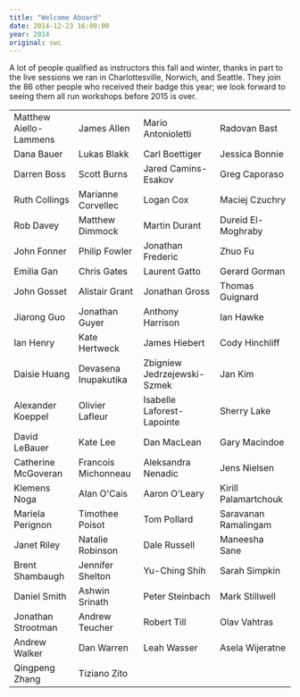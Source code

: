 ```yaml
---
title: "Welcome Aboard"
date: 2014-12-23 16:00:00
year: 2014
original: swc
---
```

<p>
  A lot of people qualified as instructors this fall and winter,
  thanks in part to the live sessions we ran in Charlottesville, Norwich, and Seattle.
  They join the 86 other people who received their badge this year;
  we look forward to seeing them all run workshops before 2015 is over.
</p>
<table class="centered">
  <tr>
    <td>Matthew Aiello-Lammens</td>
    <td>James Allen</td>
    <td>Mario Antonioletti</td>
    <td>Radovan Bast</td>
  </tr>
  <tr>
    <td>Dana Bauer</td>
    <td>Lukas Blakk</td>
    <td>Carl Boettiger</td>
    <td>Jessica Bonnie</td>
  </tr>
  <tr>
    <td>Darren Boss</td>
    <td>Scott Burns</td>
    <td>Jared Camins-Esakov</td>
    <td>Greg Caporaso</td>
  </tr>
  <tr>
    <td>Ruth Collings</td>
    <td>Marianne Corvellec</td>
    <td>Logan Cox</td>
    <td>Maciej Czuchry</td>
  </tr>
  <tr>
    <td>Rob Davey</td>
    <td>Matthew Dimmock</td>
    <td>Martin Durant</td>
    <td>Dureid El-Moghraby</td>
  </tr>
  <tr>
    <td>John Fonner</td>
    <td>Philip Fowler</td>
    <td>Jonathan Frederic</td>
    <td>Zhuo Fu</td>
  </tr>
  <tr>
    <td>Emilia Gan</td>
    <td>Chris Gates</td>
    <td>Laurent Gatto</td>
    <td>Gerard Gorman</td>
  </tr>
  <tr>
    <td>John Gosset</td>
    <td>Alistair Grant</td>
    <td>Jonathan Gross</td>
    <td>Thomas Guignard</td>
  </tr>
  <tr>
    <td>Jiarong Guo</td>
    <td>Jonathan Guyer</td>
    <td>Anthony Harrison</td>
    <td>Ian Hawke</td>
  </tr>
  <tr>
    <td>Ian Henry</td>
    <td>Kate Hertweck</td>
    <td>James Hiebert</td>
    <td>Cody Hinchliff</td>
  </tr>
  <tr>
    <td>Daisie Huang</td>
    <td>Devasena Inupakutika</td>
    <td>Zbigniew Jedrzejewski-Szmek</td>
    <td>Jan Kim</td>
  </tr>
  <tr>
    <td>Alexander Koeppel</td>
    <td>Olivier Lafleur</td>
    <td>Isabelle Laforest-Lapointe</td>
    <td>Sherry Lake</td>
  </tr>
  <tr>
    <td>David LeBauer</td>
    <td>Kate Lee</td>
    <td>Dan MacLean</td>
    <td>Gary Macindoe</td>
  </tr>
  <tr>
    <td>Catherine McGoveran</td>
    <td>Francois Michonneau</td>
    <td>Aleksandra Nenadic</td>
    <td>Jens Nielsen</td>
  </tr>
  <tr>
    <td>Klemens Noga</td>
    <td>Alan O'Cais</td>
    <td>Aaron O'Leary</td>
    <td>Kirill Palamartchouk</td>
  </tr>
  <tr>
    <td>Mariela Perignon</td>
    <td>Timothee Poisot</td>
    <td>Tom Pollard</td>
    <td>Saravanan Ramalingam</td>
  </tr>
  <tr>
    <td>Janet Riley</td>
    <td>Natalie Robinson</td>
    <td>Dale Russell</td>
    <td>Maneesha Sane</td>
  </tr>
  <tr>
    <td>Brent Shambaugh</td>
    <td>Jennifer Shelton</td>
    <td>Yu-Ching Shih</td>
    <td>Sarah Simpkin</td>
  </tr>
  <tr>
    <td>Daniel Smith</td>
    <td>Ashwin Srinath</td>
    <td>Peter Steinbach</td>
    <td>Mark Stillwell</td>
  </tr>
  <tr>
    <td>Jonathan Strootman</td>
    <td>Andrew Teucher</td>
    <td>Robert Till</td>
    <td>Olav Vahtras</td>
  </tr>
  <tr>
    <td>Andrew Walker</td>
    <td>Dan Warren</td>
    <td>Leah Wasser</td>
    <td>Asela Wijeratne</td>
  </tr>
  <tr>
    <td>Qingpeng Zhang</td>
    <td>Tiziano Zito</td>
    <td></td>
    <td></td>
  </tr>
</table>
